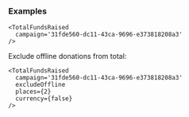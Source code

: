 ### Examples

```
<TotalFundsRaised
  campaign='31fde560-dc11-43ca-9696-e373818208a3'
/>
```

Exclude offline donations from total:

```
<TotalFundsRaised
  campaign='31fde560-dc11-43ca-9696-e373818208a3'
  excludeOffline
  places={2}
  currency={false}
/>
```
